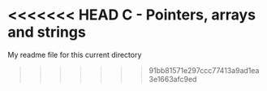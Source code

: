 <<<<<<< HEAD
C - Pointers, arrays and strings
=======
My readme file for this current directory
>>>>>>> 91bb81571e297ccc77413a9ad1ea3e1663afc9ed
